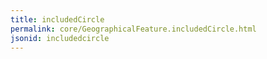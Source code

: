 ```yaml
---
title: includedCircle
permalink: core/GeographicalFeature.includedCircle.html
jsonid: includedcircle
---
```

